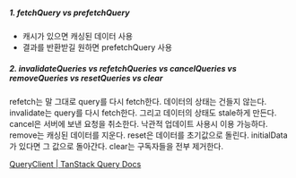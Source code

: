 
##### 1. fetchQuery vs prefetchQuery

- 캐시가 있으면 캐싱된 데이터 사용
- 결과를 반환받길 원하면 prefetchQuery 사용

##### 2. invalidateQueries vs refetchQueries vs cancelQueries vs removeQueries vs resetQueries vs clear

refetch는 말 그대로 query를 다시 fetch한다. 데이터의 상태는 건들지 않는다.
invalidate는 query를 다시 fetch한다. 그리고 데이터의 상태도 stale하게 만든다.
cancel은 서버에 보낸 요청을 취소한다. 낙관적 업데이트 사용시 이용 가능하다.
remove는 캐싱된 데이터를 지운다.
reset은 데이터를 초기값으로 돌린다. initialData가 있다면 그 값으로 돌아간다.
clear는 구독자들을 전부 제거한다.



[QueryClient | TanStack Query Docs](https://tanstack.com/query/v5/docs/reference/QueryClient)
